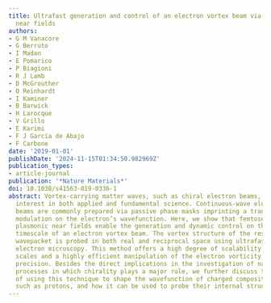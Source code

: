 ```yaml
---
title: Ultrafast generation and control of an electron vortex beam via chiral plasmonic
  near fields
authors:
- G M Vanacore
- G Berruto
- I Madan
- E Pomarico
- P Biagioni
- R J Lamb
- D McGrouther
- O Reinhardt
- I Kaminer
- B Barwick
- H Larocque
- V Grillo
- E Karimi
- F J García de Abajo
- F Carbone
date: '2019-01-01'
publishDate: '2024-11-15T01:34:50.982969Z'
publication_types:
- article-journal
publication: '*Nature Materials*'
doi: 10.1038/s41563-019-0336-1
abstract: Vortex-carrying matter waves, such as chiral electron beams, are of significant
  interest in both applied and fundamental science. Continuous-wave electron vortex
  beams are commonly prepared via passive phase masks imprinting a transverse phase
  modulation on the electron’s wavefunction. Here, we show that femtosecond chiral
  plasmonic near fields enable the generation and dynamic control on the ultrafast
  timescale of an electron vortex beam. The vortex structure of the resulting electron
  wavepacket is probed in both real and reciprocal space using ultrafast transmission
  electron microscopy. This method offers a high degree of scalability to small length
  scales and a highly efficient manipulation of the electron vorticity with attosecond
  precision. Besides the direct implications in the investigation of nanoscale ultrafast
  processes in which chirality plays a major role, we further discuss the perspectives
  of using this technique to shape the wavefunction of charged composite particles,
  such as protons, and how it can be used to probe their internal structure.
---
```

